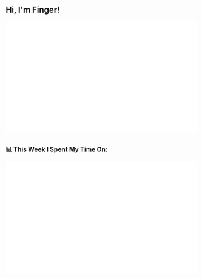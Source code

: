 <h2> Hi, I'm Finger!</h2>

<img align="right" src="https://raw.githubusercontent.com/spianmo/github-stats/master/generated/overview.svg#gh-light-mode-only">

<!-- <img align="right" height="160em" src="https://github-readme-stats-eight-theta.vercel.app/api/top-langs/?username=spianmo&layout=compact&langs_count=8&theme=algolia"/>	 -->
	
```go
package main

type Me struct {
	Name   string
	Job    string
	Code   string
	Skills string
}

func main() {
	me := &Me{
		Name:   "Finger",
		Job:    "Client-side Engineer",
		Code:   "Java and C++ and Others",
		Skills: "Android Security NLP ^o^",
	}
	_ = me
}
```


<h3>📊 This Week I Spent My Time On:</h3>
<img align='right' src="https://raw.githubusercontent.com/spianmo/github-stats/master/generated/languages.svg#gh-light-mode-only">

<!--START_SECTION:waka-->

```text
Java                   31 hrs 48 mins  ██████████████████████░░░   87.80 %
XML                    1 hr 26 mins    █░░░░░░░░░░░░░░░░░░░░░░░░   04.00 %
Groovy                 1 hr 12 mins    █░░░░░░░░░░░░░░░░░░░░░░░░   03.35 %
Gradle                 40 mins         ▒░░░░░░░░░░░░░░░░░░░░░░░░   01.88 %
Kotlin                 18 mins         ▒░░░░░░░░░░░░░░░░░░░░░░░░   00.84 %
Properties             15 mins         ▒░░░░░░░░░░░░░░░░░░░░░░░░   00.73 %
```

<!--END_SECTION:waka-->
